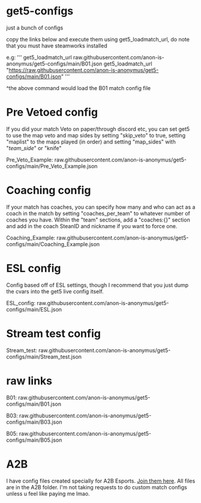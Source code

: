 # get5-configs
just a bunch of configs  

copy the links below and execute them using get5_loadmatch_url, do note that you must have steamworks installed  

e.g:
'''
get5_loadmatch_url raw.githubusercontent.com/anon-is-anonymus/get5-configs/main/B01.json 
get5_loadmatch_url "https://raw.githubusercontent.com/anon-is-anonymus/get5-configs/main/B01.json"
'''

^the above command would load the B01 match config file

# Pre Vetoed config
If you did your match Veto on paper/through discord etc, you can set get5 to use the map veto and map sides by setting "skip_veto" to true, setting "maplist" to the maps played (in order) and setting "map_sides" with "<i>team</i>_<i>side</i>" or "knife"

Pre_Veto_Example: raw.githubusercontent.com/anon-is-anonymus/get5-configs/main/Pre_Veto_Example.json

# Coaching config
If your match has coaches, you can specify how many and who can act as a coach in the match by setting "coaches_per_team" to whatever number of coaches you have. Within the "team" sections, add a "coaches:{}" section and add in the coach SteanID and nickname if you want to force one.

Coaching_Example: raw.githubusercontent.com/anon-is-anonymus/get5-configs/main/Coaching_Example.json

# ESL config
Config based off of ESL settings, though I recommend that you just dump the cvars into the get5 live config itself.

ESL_config: raw.githubusercontent.com/anon-is-anonymus/get5-configs/main/ESL.json

# Stream test config

Stream_test: raw.githubusercontent.com/anon-is-anonymus/get5-configs/main/Stream_test.json

# raw links

B01: raw.githubusercontent.com/anon-is-anonymus/get5-configs/main/B01.json 

B03: raw.githubusercontent.com/anon-is-anonymus/get5-configs/main/B03.json  

B05: raw.githubusercontent.com/anon-is-anonymus/get5-configs/main/B05.json  

# A2B
I have config files created specially for A2B Esports. [Join them here](https://discord.gg/rTK6RHyecE). All files are in the A2B folder. I'm not taking requests to do custom match configs unless u feel like paying me lmao.
